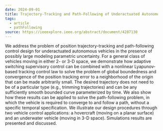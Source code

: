 ```yaml
---
date: 2024-09-01
title: Trajectory-Tracking and Path-Following of Underactuated Autonomous Vehicles With Parametric Modeling Uncertainty
tags:
  - article
  - pathFollowing
source: https://ieeexplore.ieee.org/abstract/document/4287130
---
```

We address the problem of position trajectory-tracking and path-following control design for underactuated autonomous vehicles in the presence of possibly large modeling parametric uncertainty. For a general class of vehicles moving in either 2- or 3-D space, we demonstrate how adaptive switching supervisory control can be combined with a nonlinear Lyapunov-based tracking control law to solve the problem of global boundedness and convergence of the position tracking error to a neighborhood of the origin that can be made arbitrarily small. The desired trajectory does not need to be of a particular type (e.g., trimming trajectories) and can be any sufficiently smooth bounded curve parameterized by time. We also show how these results can be applied to solve the path-following problem, in which the vehicle is required to converge to and follow a path, without a specific temporal specification. We illustrate our design procedures through two vehicle control applications: a hovercraft (moving on a planar surface) and an underwater vehicle (moving in 3-D space). Simulations results are presented and discussed.